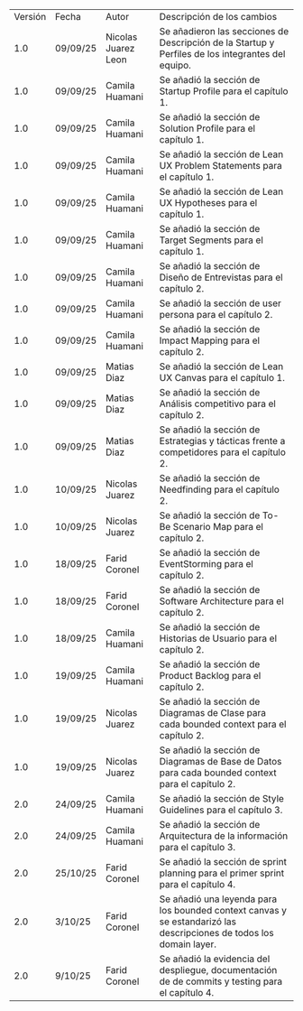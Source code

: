 <table>
    <tr>
        <td> Versión </td>
        <td> Fecha </td>
        <td> Autor </td>
        <td> Descripción de los cambios </td>
    </tr>
    <tr>
        <td> 1.0 </td>
        <td> 09/09/25 </td>
        <td> Nicolas Juarez Leon </td>
        <td> Se añadieron las secciones de Descripción de la Startup y Perfiles de los integrantes del equipo. </td>
    </tr>
    <tr>
        <td> 1.0 </td>
        <td> 09/09/25 </td>
        <td> Camila Huamani </td>
        <td> Se añadió la sección de Startup Profile para el capítulo 1. </td>
    </tr>
    <tr>
        <td> 1.0 </td>
        <td> 09/09/25 </td>
        <td> Camila Huamani </td>
        <td> Se añadió la sección de Solution Profile para el capítulo 1. </td>
    </tr>
    <tr>
        <td> 1.0 </td>
        <td> 09/09/25 </td>
        <td> Camila Huamani </td>
        <td> Se añadió la sección de Lean UX Problem Statements para el capítulo 1. </td>
    </tr>
    <tr>
        <td> 1.0 </td>
        <td> 09/09/25 </td>
        <td> Camila Huamani </td>
        <td> Se añadió la sección de Lean UX Hypotheses para el capítulo 1. </td>
    </tr>
    <tr>
        <td> 1.0 </td>
        <td> 09/09/25 </td>
        <td> Camila Huamani </td>
        <td> Se añadió la sección de Target Segments para el capítulo 1. </td>
    </tr>
    <tr>
        <td> 1.0 </td>
        <td> 09/09/25 </td>
        <td> Camila Huamani </td>
        <td> Se añadió la sección de Diseño de Entrevistas para el capítulo 2. </td>
    </tr>
    <tr>
        <td> 1.0 </td>
        <td> 09/09/25 </td>
        <td> Camila Huamani </td>
        <td> Se añadió la sección de user persona para el capítulo 2. </td>
    </tr>
    <tr>
        <td> 1.0 </td>
        <td> 09/09/25 </td>
        <td> Camila Huamani </td>
        <td> Se añadió la sección de Impact Mapping para el capítulo 2. </td>
    </tr>
    <tr>
        <td> 1.0 </td>
        <td> 09/09/25 </td>
        <td> Matias Diaz </td>
        <td> Se añadió la sección de Lean UX Canvas para el capítulo 1. </td>
    </tr>
    <tr>
        <td> 1.0 </td>
        <td> 09/09/25 </td>
        <td> Matias Diaz </td>
        <td> Se añadió la sección de Análisis competitivo para el capítulo 2. </td>
    </tr>
    <tr>
        <td> 1.0 </td>
        <td> 09/09/25 </td>
        <td> Matias Diaz </td>
        <td> Se añadió la sección de Estrategias y tácticas frente a competidores para el capítulo 2. </td>
    </tr>
    <tr>
        <td> 1.0 </td>
        <td> 10/09/25 </td>
        <td> Nicolas Juarez </td>
        <td> Se añadió la sección de Needfinding para el capítulo 2. </td>
    </tr>
    <tr>
        <td> 1.0 </td>
        <td> 10/09/25 </td>
        <td> Nicolas Juarez </td>
        <td> Se añadió la sección de To-Be Scenario Map para el capítulo 2. </td>
    </tr>
    <tr>
        <td> 1.0 </td>
        <td> 18/09/25 </td>
        <td> Farid Coronel </td>
        <td> Se añadió la sección de EventStorming para el capítulo 2. </td>
    </tr>
    <tr>
        <td> 1.0 </td>
        <td> 18/09/25 </td>
        <td> Farid Coronel </td>
        <td> Se añadió la sección de Software Architecture para el capítulo 2. </td>
    </tr>
    <tr>
        <td> 1.0 </td>
        <td> 18/09/25 </td>
        <td> Camila Huamani </td>
        <td> Se añadió la sección de Historias de Usuario para el capítulo 2. </td>
    </tr>
    <tr>
        <td> 1.0 </td>
        <td> 19/09/25 </td>
        <td> Camila Huamani </td>
        <td> Se añadió la sección de Product Backlog para el capítulo 2. </td>
    </tr>
    <tr>
        <td> 1.0 </td>
        <td> 19/09/25 </td>
        <td> Nicolas Juarez </td>
        <td> Se añadió la sección de Diagramas de Clase para cada bounded context para el capítulo 2. </td>
    </tr>
    <tr>
        <td> 1.0 </td>
        <td> 19/09/25 </td>
        <td> Nicolas Juarez </td>
        <td> Se añadió la sección de Diagramas de Base de Datos para cada bounded context para el capítulo 2. </td>
    </tr>
    <tr>
        <td> 2.0 </td>
        <td> 24/09/25 </td>
        <td> Camila Huamani </td>
        <td> Se añadió la sección de Style Guidelines para el capítulo 3. </td>
    </tr>
    <tr>
        <td> 2.0 </td>
        <td> 24/09/25 </td>
        <td> Camila Huamani </td>
        <td> Se añadió la sección de Arquitectura de la información para el capítulo 3. </td>
    </tr>
    <tr>
        <td> 2.0 </td>
        <td> 25/10/25 </td>
        <td> Farid Coronel </td>
        <td> Se añadió la sección de sprint planning para el primer sprint para el capítulo 4.</td>
    </tr>
    <tr>
        <td> 2.0 </td>
        <td> 3/10/25 </td>
        <td> Farid Coronel </td>
        <td> Se añadió una leyenda para los bounded context canvas y se estandarizó las descripciones de todos los domain layer. </td>
    </tr>
    <tr>
        <td> 2.0 </td>
        <td> 9/10/25 </td>
        <td> Farid Coronel </td>
        <td> Se añadió la evidencia del despliegue, documentación de de commits y testing para el capítulo 4. </td>
    </tr>
</table>
